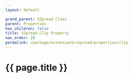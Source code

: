 ```yaml
---
layout: default

grand_parent: SSpread Class
parent: Properties
has_children: false
title: SSpread.Clip Property
nav_order: 28
permalink: /package/extension5/sspread/properties/clip
---
```

# {{ page.title }}
